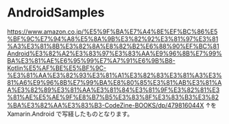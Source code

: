 # AndroidSamples
https://www.amazon.co.jp/%E5%9F%BA%E7%A4%8E%EF%BC%86%E5%BF%9C%E7%94%A8%E5%8A%9B%E3%82%92%E3%81%97%E3%81%A3%E3%81%8B%E3%82%8A%E8%82%B2%E6%88%90%EF%BC%81Android%E3%82%A2%E3%83%97%E3%83%AA%E9%96%8B%E7%99%BA%E3%81%AE%E6%95%99%E7%A7%91%E6%9B%B8-Kotlin%E5%AF%BE%E5%BF%9C-%E3%81%AA%E3%82%93%E3%81%A1%E3%82%83%E3%81%A3%E3%81%A6%E9%96%8B%E7%99%BA%E8%80%85%E3%81%AB%E3%81%AA%E3%82%89%E3%81%AA%E3%81%84%E3%81%9F%E3%82%81%E3%81%AE%E5%AE%9F%E8%B7%B5%E3%83%8F%E3%83%B3%E3%82%BA%E3%82%AA%E3%83%B3-CodeZine-BOOKS/dp/479816044X
↑をXamarin.Android で写経したものとなります。
